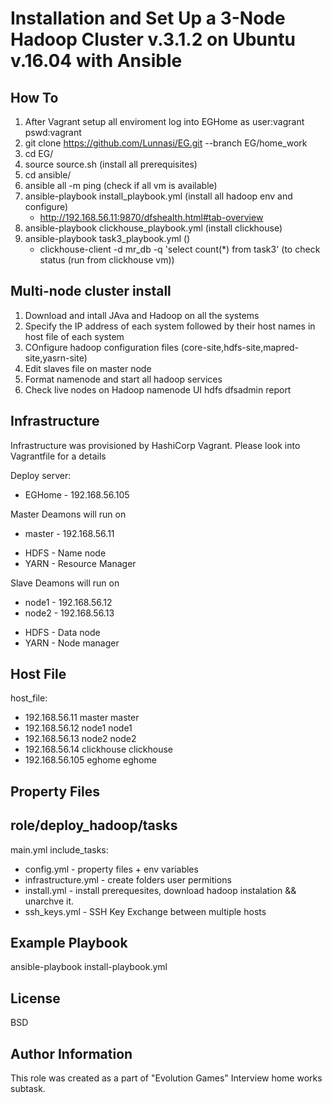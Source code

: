 # Installation and Set Up a 3-Node Hadoop Cluster v.3.1.2 on Ubuntu v.16.04 with Ansible

How To
------------
1. After Vagrant setup all enviroment log into EGHome as user:vagrant pswd:vagrant
2. git clone https://github.com/Lunnasi/EG.git --branch EG/home_work
3. cd EG/
4. source source.sh (install all prerequisites)
5. cd ansible/
6. ansible all -m ping (check if all vm is available)
7. ansible-playbook install_playbook.yml (install all hadoop env and configure)
   -  http://192.168.56.11:9870/dfshealth.html#tab-overview
8. ansible-playbook clickhouse_playbook.yml (install clickhouse)
9. ansible-playbook task3_playbook.yml ()
   -  clickhouse-client -d mr_db -q 'select count(*) from task3' (to check status (run from clickhouse vm))

Multi-node cluster install
------------
1. Download and intall JAva and Hadoop on all the systems
2. Specify the IP address of each system followed by their host names in host file of each system
3. COnfigure hadoop configuration files (core-site,hdfs-site,mapred-site,yasrn-site)
4. Edit slaves file on master node
5. Format namenode and start all hadoop services
6. Check live nodes on Hadoop namenode UI
   hdfs dfsadmin report 

Infrastructure
--------------

Infrastructure was provisioned by HashiCorp Vagrant. Please look into Vagrantfile for a details

Deploy server:
* EGHome  -  192.168.56.105

Master Deamons will run on
* master  -  192.168.56.11
- HDFS - Name node
- YARN - Resource Manager

Slave Deamons will run on
* node1  -  192.168.56.12
* node2  -  192.168.56.13
- HDFS - Data node
- YARN - Node manager


Host File
------------
host_file:
* 192.168.56.11 master master
* 192.168.56.12 node1 node1
* 192.168.56.13 node2 node2
* 192.168.56.14 clickhouse clickhouse
* 192.168.56.105 eghome eghome

Property Files
----------------


role/deploy_hadoop/tasks
----------------
main.yml
  include_tasks:
  *  config.yml
    -  property files + env variables
  *  infrastructure.yml
    -  create folders user permitions
  *  install.yml
    -  install prerequesites, download hadoop instalation && unarchve it.
  *  ssh_keys.yml
    -  SSH Key Exchange between multiple hosts

Example Playbook
----------------

ansible-playbook install-playbook.yml

License
-------

BSD

Author Information
------------------

This role was created as a part of "Evolution Games" Interview home works subtask.
